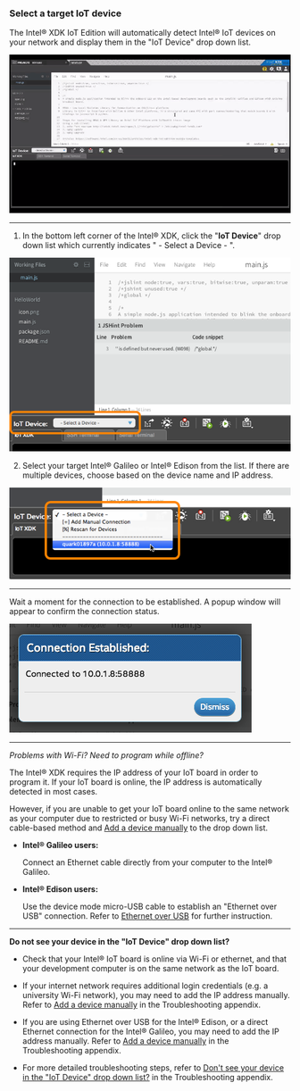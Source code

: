 ### Select a target IoT device

The Intel® XDK IoT Edition will automatically detect Intel® IoT devices on your network and display them in the "IoT Device" drop down list.

![Animated gif: selecting a target device in "IoT Device" drop down list](images/select_target_device-animated.gif)

---

1. In the bottom left corner of the Intel® XDK, click the "**IoT Device**" drop down list which currently indicates " - Select a Device - ".

  !["IoT Device" drop down list highlighted](images/xdk-iot_device_dropdown_highlighted.png)

2. Select your target Intel® Galileo or Intel® Edison from the list. If there are multiple devices, choose based on the device name and IP address. 

  ![A target device being selected in "IoT Device" drop down list](images/xdk-iot_device_dropdown_options_and_devices.png)

---

Wait a moment for the connection to be established. A popup window will appear to confirm the connection status. 

![Connection established message](images/xdk-connection_established.png)

---

*Problems with Wi-Fi? Need to program while offline?*

The Intel® XDK requires the IP address of your IoT board in order to program it. If your IoT board is online, the IP address is automatically detected in most cases. 

However, if you are unable to get your IoT board online to the same network as your computer due to restricted or busy Wi-Fi networks, try a direct cable-based method and [Add a device manually](troubleshooting.md#add-a-device-manually) to the drop down list.

* **Intel® Galileo users:**

  Connect an Ethernet cable directly from your computer to the Intel® Galileo.

* **Intel® Edison users:**

  Use the device mode micro-USB cable to establish an "Ethernet over USB" connection. Refer to [Ethernet over USB](/connectivity/ethernet_over_usb/) for further instruction.

---

**Do not see your device in the "IoT Device" drop down list?**

* Check that your Intel® IoT board is online via Wi-Fi or ethernet, and that your development computer is on the same network as the IoT board.

* If your internet network requires additional login credentials (e.g. a university Wi-Fi network), you may need to add the IP address manually. Refer to [Add a device manually](troubleshooting.md#add-a-device-manually) in the Troubleshooting appendix.

* If you are using Ethernet over USB for the Intel® Edison, or a direct Ethernet connection for the Intel® Galileo, you may need to add the IP address manually. Refer to [Add a device manually](troubleshooting.md#add-a-device-manually) in the Troubleshooting appendix.

* For more detailed troubleshooting steps, refer to [Don't see your device in the "IoT Device" drop down list?](troubleshooting.md#dont-see-your-device-in-the-iot-device-drop-down-list) in the Troubleshooting appendix.
  